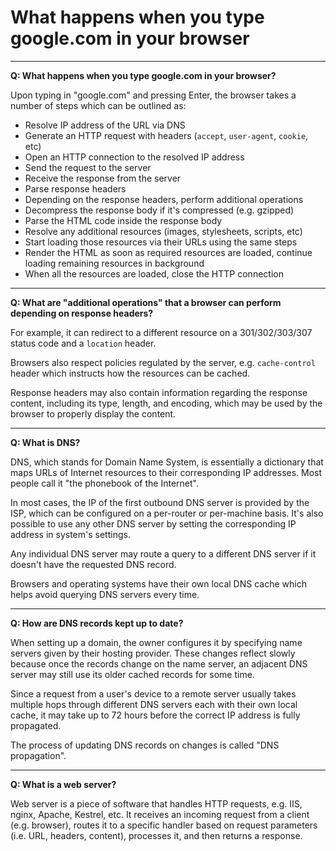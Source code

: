 # What happens when you type google.com in your browser

___

**Q: What happens when you type google.com in your browser?**

Upon typing in "google.com" and pressing Enter, the browser takes a number of steps which can be outlined as:

- Resolve IP address of the URL via DNS
- Generate an HTTP request with headers (`accept`, `user-agent`, `cookie`, etc)
- Open an HTTP connection to the resolved IP address
- Send the request to the server
- Receive the response from the server
- Parse response headers
- Depending on the response headers, perform additional operations
- Decompress the response body if it's compressed (e.g. gzipped)
- Parse the HTML code inside the response body
- Resolve any additional resources (images, stylesheets, scripts, etc)
- Start loading those resources via their URLs using the same steps
- Render the HTML as soon as required resources are loaded, continue loading remaining resources in background
- When all the resources are loaded, close the HTTP connection

___

**Q: What are "additional operations" that a browser can perform depending on response headers?**

For example, it can redirect to a different resource on a 301/302/303/307 status code and a `location` header.

Browsers also respect policies regulated by the server, e.g. `cache-control` header which instructs how the resources can be cached.

Response headers may also contain information regarding the response content, including its type, length, and encoding, which may be used by the browser to properly display the content.

___

**Q: What is DNS?**

DNS, which stands for Domain Name System, is essentially a dictionary that maps URLs of Internet resources to their corresponding IP addresses. Most people call it "the phonebook of the Internet".

In most cases, the IP of the first outbound DNS server is provided by the ISP, which can be configured on a per-router or per-machine basis. It's also possible to use any other DNS server by setting the corresponding IP address in system's settings.

Any individual DNS server may route a query to a different DNS server if it doesn't have the requested DNS record.

Browsers and operating systems have their own local DNS cache which helps avoid querying DNS servers every time.

___

**Q: How are DNS records kept up to date?**

When setting up a domain, the owner configures it by specifying name servers given by their hosting provider. These changes reflect slowly because once the records change on the name server, an adjacent DNS server may still use its older cached records for some time.

Since a request from a user's device to a remote server usually takes multiple hops through different DNS servers each with their own local cache, it may take up to 72 hours before the correct IP address is fully propagated.

The process of updating DNS records on changes is called "DNS propagation".

___

**Q: What is a web server?**

Web server is a piece of software that handles HTTP requests, e.g. IIS, nginx, Apache, Kestrel, etc. It receives an incoming request from a client (e.g. browser), routes it to a specific handler based on request parameters (i.e. URL, headers, content), processes it, and then returns a response.